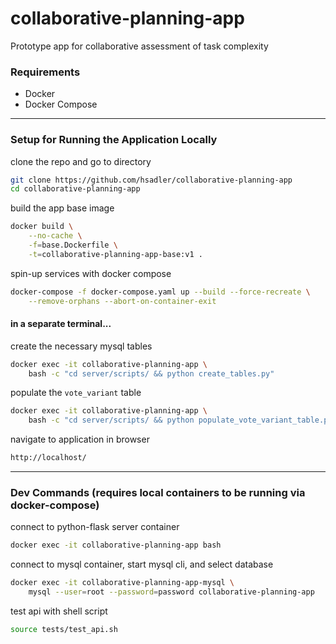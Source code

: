 

# collaborative-planning-app

Prototype app for collaborative assessment of task complexity


### Requirements
- Docker
- Docker Compose


---


### Setup for Running the Application Locally

clone the repo and go to directory
```sh
git clone https://github.com/hsadler/collaborative-planning-app
cd collaborative-planning-app
```

build the app base image
```sh
docker build \
	--no-cache \
	-f=base.Dockerfile \
	-t=collaborative-planning-app-base:v1 .
```

spin-up services with docker compose
```sh
docker-compose -f docker-compose.yaml up --build --force-recreate \
	--remove-orphans --abort-on-container-exit
```

#### in a separate terminal...

create the necessary mysql tables
```sh
docker exec -it collaborative-planning-app \
	bash -c "cd server/scripts/ && python create_tables.py"
```

populate the `vote_variant` table
```sh
docker exec -it collaborative-planning-app \
	bash -c "cd server/scripts/ && python populate_vote_variant_table.py"
```

navigate to application in browser
```sh
http://localhost/
```


---


### Dev Commands (requires local containers to be running via docker-compose)

connect to python-flask server container
```sh
docker exec -it collaborative-planning-app bash
```

connect to mysql container, start mysql cli, and select database
```sh
docker exec -it collaborative-planning-app-mysql \
	mysql --user=root --password=password collaborative-planning-app
```

test api with shell script
```sh
source tests/test_api.sh
```


